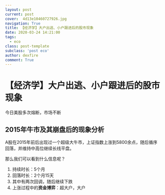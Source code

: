 ```yaml
---
layout: post
current: post
cover:  4d13e10460727926.jpg
navigation: True
title: 【经济学】大户出逃、小户跟进后的股市现象
date: 2020-03-24 14:21:00
tags:
  - eco
class: post-template
subclass: 'post eco'
author: dexfire
comment: True
---
```


# 【经济学】大户出逃、小户跟进后的股市现象

今日美股多次熔断，市场不断

## 2015年牛市及其崩盘后的现象分析
A股在2015年前后出现过一个超级大牛市，上证指数上涨到5800余点，随后循序回落，并维持中高位继续长线平盘。

那么我们可以看到什么信息呢？
1. 持续时长：5个月
2. 回落时长：2个月15天
3. 其中有两次回调，随后继续下跌
4. 上涨过程中的**资金博弈**：超大户，大户